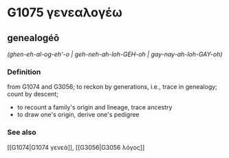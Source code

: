 # G1075 γενεαλογέω

## genealogéō

_(ghen-eh-al-og-eh'-o | geh-neh-ah-loh-GEH-oh | gay-nay-ah-loh-GAY-oh)_

### Definition

from G1074 and G3056; to reckon by generations, i.e., trace in genealogy; count by descent; 

- to recount a family's origin and lineage, trace ancestry
- to draw one's origin, derive one's pedigree

### See also

[[G1074|G1074 γενεά]], [[G3056|G3056 λόγος]]
